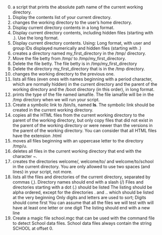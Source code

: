 0. a script that prints the absolute path name of the current working directory.
1. Display the contents list of your current directory.
2. changes the working directory to the user’s home directory.
3. Display current directory contents in a long format.
4. Display current directory contents, including hidden files (starting with .). Use the long format.
5. Display current directory contents. Using: Long format, with user and group IDs displayed numerically and hidden files (starting with .)
6. creates a directory named my_first_directory in the /tmp/ directory.
7. Move the file betty from /tmp/ to /tmp/my_first_directory.
8. Delete the file betty. The file betty is in /tmp/my_first_directory
9. Delete the directory my_first_directory that is in the /tmp directory.
10. changes the working directory to the previous one.
11. lists all files (even ones with names beginning with a period character, which are normally hidden) in the current directory and the parent of the working directory and the /boot directory (in this order), in long format.
12. prints the type of the file named iamafile. The file iamafile will be in the /tmp directory when we will run your script.
13. Create a symbolic link to /bin/ls, named __ls__. The symbolic link should be created in the current working directory. 
14. copies all the HTML files from the current working directory to the parent of the working directory, but only copy files that did not exist in the parent of the working directory or were newer than the versions in the parent of the working directory.
You can consider that all HTML files have the extension .html
15. moves all files beginning with an uppercase letter to the directory /tmp/u.
16. deletes all files in the current working directory that end with the character ~.
17. creates the directories welcome/, welcome/to/ and welcome/to/school in the current directory.
You are only allowed to use two spaces (and lines) in your script, not more.
18. lists all the files and directories of the current directory, separated by commas (,).
    Directory names should end with a slash (/)
    Files and directories starting with a dot (.) should be listed
    The listing should be alpha ordered, except for the directories . and .. which should be listed at the very beginning
    Only digits and letters are used to sort; Digits should come first
    You can assume that all the files we will test with will have at least one letter or one digit
    The listing should end with a new line
19. Create a magic file school.mgc that can be used with the command file to detect School data files. School data files always contain the string SCHOOL at offset 0.
